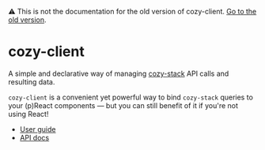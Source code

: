 ⚠️ This is not the documentation for the old version of cozy-client. [Go to the old version](http://github.com/cozy/cozy-client-js).


# cozy-client

A simple and declarative way of managing [cozy-stack](https://github.com/cozy/cozy-stack) API calls and resulting data.

`cozy-client` is a convenient yet powerful way to bind `cozy-stack` queries to your (p)React components — but you can still benefit of it if you're not using React!

- [User guide](docs/guide.md)
- [API docs](docs/api.md)
